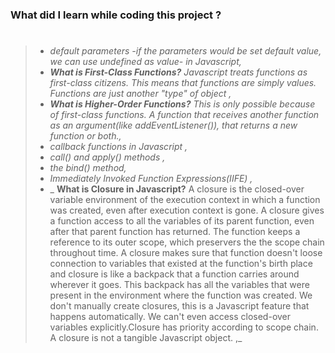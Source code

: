 ### What did I learn while coding this project ?

> #
>
> - _default parameters -if the parameters would be set default value, we can use undefined as value- in Javascript,_
> - _**What is First-Class Functions?** Javascript treats functions as first-class citizens. This means that functions are simply values. Functions are just another "type" of object ,_
> - _**What is Higher-Order Functions?** This is only possible because of first-class functions. A function that receives another function as an argument(like addEventListener()), that returns a new function or both.,_
> - _callback functions in Javascript ,_
> - _call() and apply() methods ,_
> - _the bind() method,_
> - _Immediately Invoked Function Expressions(IIFE) ,_
> - _ **What is Closure in Javascript?** A closure is the closed-over variable environment of the execution context in which a function was created, even after execution context is gone. A closure gives a function access to all the variables of its parent function, even after that parent function has returned. The function keeps a reference to its outer scope, which preservers the the scope chain throughout time. A closure makes sure that function doesn't loose connection to variables that existed at the function's birth place and closure is like a backpack that a function carries around wherever it goes. This backpack has all the variables that were present in the environment where the function was created. We don't manually create closures, this is a Javascript feature that happens automatically. We can't even access closed-over variables explicitly.Closure has priority according to scope chain. A closure is not a tangible Javascript object. ,_
>
> #
